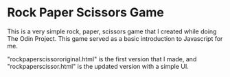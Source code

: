 # Rock Paper Scissors Game
This is a very simple rock, paper, scissors game that I created while doing The Odin Project. This game served as a basic introduction to Javascript for me.

"rockpaperscissororiginal.html" is the first version that I made, and "rockpaperscissor.html" is the updated version with a simple UI.
